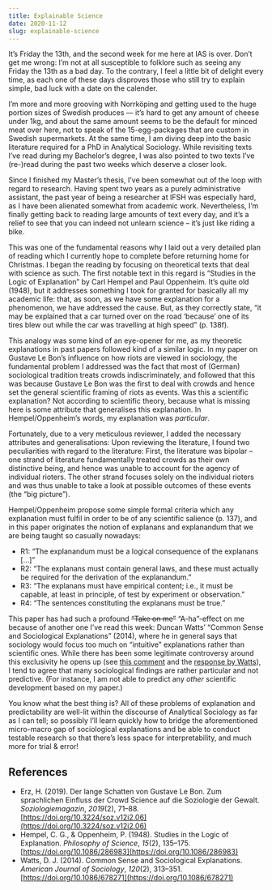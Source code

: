 ```yaml
---
title: Explainable Science
date: 2020-11-12
slug: explainable-science
---
```


It’s Friday the 13th, and the second week for me here at IAS is over. Don’t get me wrong: I’m not at all susceptible to folklore such as seeing any Friday the 13th as a bad day. To the contrary, I feel a little bit of delight every time, as each one of these days disproves those who still try to explain simple, bad luck with a date on the calender.

I’m more and more grooving with Norrköping and getting used to the huge portion sizes of Swedish produces — it’s hard to get any amount of cheese under 1kg, and about the same amount seems to be the default for minced meat over here, not to speak of the 15-egg-packages that are custom in Swedish supermarkets. At the same time, I am diving deep into the basic literature required for a PhD in Analytical Sociology. While revisiting texts I’ve read during my Bachelor’s degree, I was also pointed to two texts I’ve (re-)read during the past two weeks which deserve a closer look.

Since I finished my Master’s thesis, I’ve been somewhat out of the loop with regard to research. Having spent two years as a purely administrative assistant, the past year of being a researcher at IFSH was especially hard, as I have been alienated somewhat from academic work. Nevertheless, I’m finally getting back to reading large amounts of text every day, and it’s a relief to see that you can indeed not unlearn science – it’s just like riding a bike.

This was one of the fundamental reasons why I laid out a very detailed plan of reading which I currently hope to complete before returning home for Christmas. I began the reading by focusing on theoretical texts that deal with science as such. The first notable text in this regard is “Studies in the Logic of Explanation” by Carl Hempel and Paul Oppenheim. It’s quite old (1948), but it addresses something I took for granted for basically all my academic life: that, as soon, as we have some explanation for a phenomenon, we have addressed the cause. But, as they correctly state, “it may be explained that a car turned over on the road ‘because’ one of its tires blew out while the car was travelling at high speed” (p. 138f).

This analogy was some kind of an eye-opener for me, as my theoretic explanations in past papers followed kind of a similar logic. In my paper on Gustave Le Bon’s influence on how riots are viewed in sociology, the fundamental problem I addressed was the fact that most of (German) sociological tradition treats crowds indiscriminately, and followed that this was because Gustave Le Bon was the first to deal with crowds and hence set the general scientific framing of riots as events. Was this a scientific explanation? Not according to scientific theory, because what is missing here is some attribute that generalises this explanation. In Hempel/Oppenheim’s words, my explanation was _particular_.

Fortunately, due to a very meticulous reviewer, I added the necessary attributes and generalisations: Upon reviewing the literature, I found two peculiarities with regard to the literature: First, the literature was bipolar – one strand of literature fundamentally treated crowds as their own distinctive being, and hence was unable to account for the agency of individual rioters. The other strand focuses solely on the individual rioters and was thus unable to take a look at possible outcomes of these events (the “big picture”).

Hempel/Oppenheim propose some simple formal criteria which any explanation must fulfil in order to be of any scientific salience (p. 137), and in this paper originates the notion of explanans and explanandum that we are being taught so casually nowadays:

- R1: “The explanandum must be a logical consequence of the explanans […]”
- R2: “The explanans must contain general laws, and these must actually be required for the derivation of the explanandum.”
- R3: “The explanans must have empirical content; i.e., it must be capable, at least in principle, of test by experiment or observation.”
- R4: “The sentences constituting the explanans must be true.”

This paper has had such a profound ~~“Take on me”~~ “A-ha”-effect on me because of another one I’ve read this week: Duncan Watts’ “Common Sense and Sociological Explanations” (2014), where he in general says that sociology would focus too much on “intuitive” explanations rather than scientific ones. While there has been some legitimate controversy around this exclusivity he opens up (see [this comment](https://dspace.mit.edu/bitstream/handle/1721.1/113217/Turco_Verstehen%20for%20sociology.pdf) and the [response by Watts](https://www.journals.uchicago.edu/doi/full/10.1086/690763)), I tend to agree that many sociological findings are rather particular and not predictive. (For instance, I am not able to predict any _other_ scientific development based on my paper.)

You know what the best thing is? All of these problems of explanation and predictability are well-lit within the discourse of Analytical Sociology as far as I can tell; so possibly I’ll learn quickly how to bridge the aforementioned micro-macro gap of sociological explanations and be able to conduct testable research so that there’s less space for interpretability, and much more for trial & error!

## References

* Erz, H. (2019). Der lange Schatten von Gustave Le Bon. Zum sprachlichen Einfluss der Crowd Science auf die Soziologie der Gewalt. _Soziologiemagazin_, _2019_(2), 71–88. [https://doi.org/10.3224/soz.v12i2.06](https://doi.org/10.3224/soz.v12i2.06)
* Hempel, C. G., & Oppenheim, P. (1948). Studies in the Logic of Explanation. _Philosophy of Science_, _15_(2), 135–175. [https://doi.org/10.1086/286983](https://doi.org/10.1086/286983)
* Watts, D. J. (2014). Common Sense and Sociological Explanations. _American Journal of Sociology_, _120_(2), 313–351. [https://doi.org/10.1086/678271](https://doi.org/10.1086/678271)
